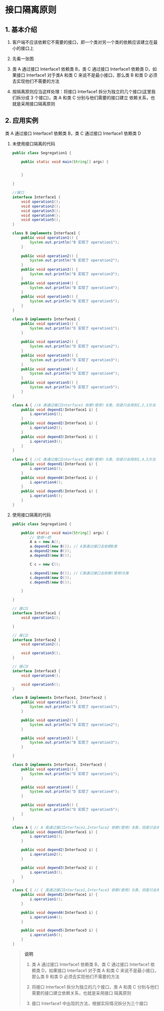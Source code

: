 # 接口隔离原则



## 1. 基本介绍

1. 客户端不应该依赖它不需要的接口，即一个类对另一个类的依赖应该建立在最小的接口上

2. 先看一张图



3. 类 A 通过接口 Interface1 依赖类 B，类 C 通过接口 Interface1 依赖类 D，如果接口 Interface1 对于类A 和类 C 来说不是最小接口，那么类 B 和类 D 必须去实现他们不需要的方法

4. 按隔离原则应当这样处理：将接口 Interface1 拆分为独立的几个接口(这里我们拆分成 3 个接口)，类 A 和类 C 分别与他们需要的接口建立 依赖关系，也就是采用接口隔离原则





## 2. 应用实例

类 A 通过接口 Interface1 依赖类 B，类 C 通过接口 Interface1 依赖类 D

1. 未使用接口隔离的代码

    ```java
    public class Segregation1 {
    
    	public static void main(String[] args) {
    		
    
    	}
    
    }
    
    //接口
    interface Interface1 {
    	void operation1();
    	void operation2();
    	void operation3();
    	void operation4();
    	void operation5();
    }
    
    class B implements Interface1 {
    	public void operation1() {
    		System.out.println("B 实现了 operation1");
    	}
    	
    	public void operation2() {
    		System.out.println("B 实现了 operation2");
    	}
    	public void operation3() {
    		System.out.println("B 实现了 operation3");
    	}
    	public void operation4() {
    		System.out.println("B 实现了 operation4");
    	}
    	public void operation5() {
    		System.out.println("B 实现了 operation5");
    	}
    }
    
    class D implements Interface1 {
    	public void operation1() {
    		System.out.println("D 实现了 operation1");
    	}
    	
    	public void operation2() {
    		System.out.println("D 实现了 operation2");
    	}
    	public void operation3() {
    		System.out.println("D 实现了 operation3");
    	}
    	public void operation4() {
    		System.out.println("D 实现了 operation4");
    	}
    	public void operation5() {
    		System.out.println("D 实现了 operation5");
    	}
    }
    
    class A { //A 类通过接口Interface1 依赖(使用) B类，但是只会用到1,2,3方法
    	public void depend1(Interface1 i) {
    		i.operation1();
    	}
    	public void depend2(Interface1 i) {
    		i.operation2();
    	}
    	public void depend3(Interface1 i) {
    		i.operation3();
    	}
    }
      
    class C { //C 类通过接口Interface1 依赖(使用) D类，但是只会用到1,4,5方法
    	public void depend1(Interface1 i) {
    		i.operation1();
    	}
    	public void depend4(Interface1 i) {
    		i.operation4();
    	}
    	public void depend5(Interface1 i) {
    		i.operation5();
    	}
    }
    ```

    



2. 使用接口隔离的代码

    ```java
    public class Segregation1 {
    
    	public static void main(String[] args) {
    		// 使用一把
    		A a = new A();
    		a.depend1(new B()); // A类通过接口去依赖B类
    		a.depend2(new B());
    		a.depend3(new B());
    
    		C c = new C();
    
    		c.depend1(new D()); // C类通过接口去依赖(使用)D类
    		c.depend4(new D());
    		c.depend5(new D());
    
    	}
    
    }
    
    // 接口1
    interface Interface1 {
    	void operation1();
    
    }
    
    // 接口2
    interface Interface2 {
    	void operation2();
    
    	void operation3();
    }
    
    // 接口3
    interface Interface3 {
    	void operation4();
    
    	void operation5();
    }
    
    class B implements Interface1, Interface2 {
    	public void operation1() {
    		System.out.println("B 实现了 operation1");
    	}
    
    	public void operation2() {
    		System.out.println("B 实现了 operation2");
    	}
    
    	public void operation3() {
    		System.out.println("B 实现了 operation3");
    	}
    
    }
    
    class D implements Interface1, Interface3 {
    	public void operation1() {
    		System.out.println("D 实现了 operation1");
    	}
    
    	public void operation4() {
    		System.out.println("D 实现了 operation4");
    	}
    
    	public void operation5() {
    		System.out.println("D 实现了 operation5");
    	}
    }
    
    class A { // A 类通过接口Interface1,Interface2 依赖(使用) B类，但是只会用到1,2,3方法
    	public void depend1(Interface1 i) {
    		i.operation1();
    	}
    
    	public void depend2(Interface2 i) {
    		i.operation2();
    	}
    
    	public void depend3(Interface2 i) {
    		i.operation3();
    	}
    }
    
    class C { // C 类通过接口Interface1,Interface3 依赖(使用) D类，但是只会用到1,4,5方法
    	public void depend1(Interface1 i) {
    		i.operation1();
    	}
    
    	public void depend4(Interface3 i) {
    		i.operation4();
    	}
    
    	public void depend5(Interface3 i) {
    		i.operation5();
    	}
    }
    ```

    > **说明**
    >
    > 1. 类 A 通过接口 Interface1 依赖类 B，类 C 通过接口 Interface1 依赖类 D，如果接口 Interface1 对于类 A 和类 C 来说不是最小接口，那么类 B 和类 D 必须去实现他们不需要的方法
    >
    > 2. 将接口 Interface1 拆分为独立的几个接口，类 A 和类 C 分别与他们需要的接口建立依赖关系，也就是采用接口 隔离原则
    >
    > 3. 接口 Interface1 中出现的方法，根据实际情况拆分为三个接口
    >
  